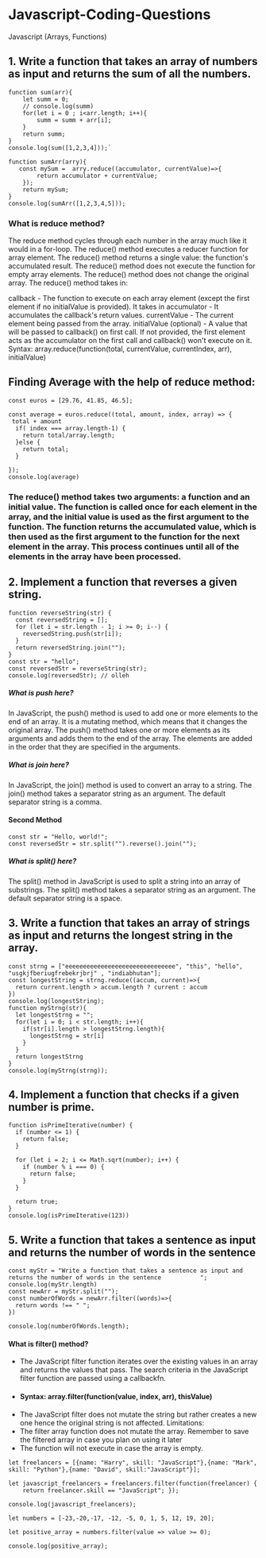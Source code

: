  # Javascript-Coding-Questions
Javascript (Arrays, Functions)
 ## 1. Write a function that takes an array of numbers as input and returns the sum of all the numbers.
```
function sum(arr){
    let summ = 0;
    // console.log(summ)
    for(let i = 0 ; i<arr.length; i++){
        summ = summ + arr[i];
    }
    return summ;
}
console.log(sum([1,2,3,4]));`

function sumArr(arry){
   const mySum =  arry.reduce((accumulator, currentValue)=>{
        return accumulator + currentValue;
    });
    return mySum;
}
console.log(sumArr([1,2,3,4,5]));
```

 ### What is reduce method?
 The reduce method cycles through each number in the array much like it would in a for-loop.
 The reduce() method executes a reducer function for array element.
The reduce() method returns a single value: the function's accumulated result.
The reduce() method does not execute the function for empty array elements.
The reduce() method does not change the original array.
 The reduce() method takes in:

 callback - The function to execute on each array element (except the first element if no initialValue is provided). It takes in
accumulator - It accumulates the callback's return values.
currentValue - The current element being passed from the array.
 initialValue (optional) - A value that will be passed to callback() on first call. If not provided, the first element acts as the accumulator on the first call and callback() won't execute on it.
Syntax: array.reduce(function(total, currentValue, currentIndex, arr), initialValue)

## Finding Average with the help of reduce method:
```
const euros = [29.76, 41.85, 46.5];

const average = euros.reduce((total, amount, index, array) => {
 total + amount
  if( index === array.length-1) { 
    return total/array.length;
  }else { 
    return total;
  }

});
console.log(average)
```
### The reduce() method takes two arguments: a function and an initial value. The function is called once for each element in the array, and the initial value is used as the first argument to the function. The function returns the accumulated value, which is then used as the first argument to the function for the next element in the array. This process continues until all of the elements in the array have been processed.

## 2. Implement a function that reverses a given string.
```
function reverseString(str) {
  const reversedString = [];
  for (let i = str.length - 1; i >= 0; i--) {
    reversedString.push(str[i]);
  }
  return reversedString.join("");
}
const str = "hello";
const reversedStr = reverseString(str);
console.log(reversedStr); // olleh
```
##### What is push here?
In JavaScript, the push() method is used to add one or more elements to the end of an array. It is a mutating method, which means that it changes the original array. The push() method takes one or more elements as its arguments and adds them to the end of the array. The elements are added in the order that they are specified in the arguments.

##### What is join here?

In JavaScript, the join() method is used to convert an array to a string. The join() method takes a separator string as an argument. The default separator string is a comma.

#### Second Method
```
const str = "Hello, world!";
const reversedStr = str.split("").reverse().join("");
```
##### What is split() here?

The split() method in JavaScript is used to split a string into an array of substrings. The split() method takes a separator string as an argument. The default separator string is a space.

## 3. Write a function that takes an array of strings as input and returns the longest string in the array.
```
const strng = ["eeeeeeeeeeeeeeeeeeeeeeeeeeeeeee", "this", "hello", "usgkjfberiugfrebekrjbrj" , "indiabhutan"];
const longestString = strng.reduce((accum, current)=>{
  return current.length > accum.length ? current : accum
})
console.log(longestString);
function myStrng(str){
  let longestStrng = "";
  for(let i = 0; i < str.length; i++){
    if(str[i].length > longestStrng.length){
      longestStrng = str[i]
    }
  }
  return longestStrng
}
console.log(myStrng(strng));
```

## 4. Implement a function that checks if a given number is prime.
```
function isPrimeIterative(number) {
  if (number <= 1) {
    return false;
  }

  for (let i = 2; i <= Math.sqrt(number); i++) {
    if (number % i === 0) {
      return false;
    }
  }

  return true;
}
console.log(isPrimeIterative(123))
```
## 5. Write a function that takes a sentence as input and returns the number of words in the sentence

```
const myStr = "Write a function that takes a sentence as input and returns the number of words in the sentence           ";
console.log(myStr.length)
const newArr = myStr.split("");
const numberOfWords = newArr.filter((words)=>{
  return words !== " ";
})

console.log(numberOfWords.length);
```

#### What is filter() method?
- The JavaScript filter function iterates over the existing values in an array and returns the values that pass. The search criteria in the JavaScript filter function are passed using a callbackfn.
- #### Syntax: array.filter(function(value, index, arr), thisValue)
- The JavaScript filter does not mutate the string but rather creates a new one hence the original string is not affected.
Limitations:
- The filter array function does not mutate the array. Remember to save the filtered array in case you plan on using it later
- The function will not execute in case the array is empty.
```
let freelancers = [{name: "Harry", skill: "JavaScript"},{name: "Mark", skill: "Python"},{name: "David", skill:"JavaScript"}];

let javascript_freelancers = freelancers.filter(function(freelancer) {
    return freelancer.skill == "JavaScript"; });

console.log(javascript_freelancers);
```
```
let numbers = [-23,-20,-17, -12, -5, 0, 1, 5, 12, 19, 20];

let positive_array = numbers.filter(value => value >= 0);

console.log(positive_array);
```
